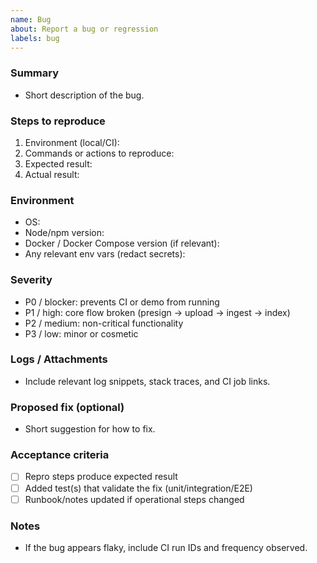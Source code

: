 ```yaml
---
name: Bug
about: Report a bug or regression
labels: bug
---
```


### Summary
- Short description of the bug.

### Steps to reproduce
1. Environment (local/CI): 
2. Commands or actions to reproduce:
3. Expected result:
4. Actual result:

### Environment
- OS:
- Node/npm version:
- Docker / Docker Compose version (if relevant):
- Any relevant env vars (redact secrets):

### Severity
- P0 / blocker: prevents CI or demo from running
- P1 / high: core flow broken (presign → upload → ingest → index)
- P2 / medium: non-critical functionality
- P3 / low: minor or cosmetic

### Logs / Attachments
- Include relevant log snippets, stack traces, and CI job links.

### Proposed fix (optional)
- Short suggestion for how to fix.

### Acceptance criteria
- [ ] Repro steps produce expected result
- [ ] Added test(s) that validate the fix (unit/integration/E2E)
- [ ] Runbook/notes updated if operational steps changed

### Notes
- If the bug appears flaky, include CI run IDs and frequency observed.
